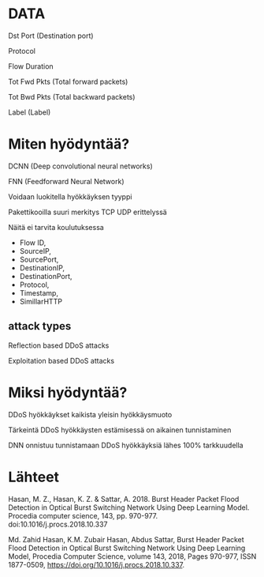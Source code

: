 # DATA
Dst Port (Destination port)

Protocol

Flow Duration

Tot Fwd Pkts (Total forward packets)

Tot Bwd Pkts (Total backward packets)

Label (Label)

# Miten hyödyntää?


DCNN (Deep convolutional neural networks)

FNN (Feedforward Neural Network) 



Voidaan luokitella hyökkäyksen tyyppi

Pakettikooilla suuri merkitys TCP UDP erittelyssä

Näitä ei tarvita koulutuksessa 
* Flow ID, 
* SourceIP,
* SourcePort, 
* DestinationIP, 
* DestinationPort, 
* Protocol, 
* Timestamp, 
* SimillarHTTP

## attack types 

Reflection based DDoS attacks

Exploitation based DDoS attacks

# Miksi hyödyntää? 

DDoS hyökkäykset kaikista yleisin hyökkäysmuoto

Tärkeintä DDoS hyökkäysten estämisessä on aikainen tunnistaminen

DNN onnistuu tunnistamaan DDoS hyökkäyksiä lähes 100% tarkkuudella


# Lähteet

Hasan, M. Z., Hasan, K. Z. & Sattar, A. 2018. Burst Header Packet Flood Detection in Optical Burst Switching Network Using Deep Learning Model. Procedia computer science, 143, pp. 970-977. doi:10.1016/j.procs.2018.10.337

Md. Zahid Hasan, K.M. Zubair Hasan, Abdus Sattar,
Burst Header Packet Flood Detection in Optical Burst Switching Network Using Deep Learning Model, Procedia Computer Science, volume 143, 2018, Pages 970-977, ISSN 1877-0509, https://doi.org/10.1016/j.procs.2018.10.337.